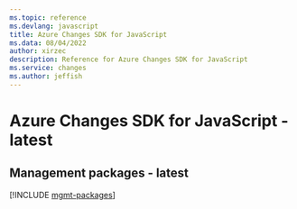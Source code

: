 ```yaml
---
ms.topic: reference
ms.devlang: javascript
title: Azure Changes SDK for JavaScript
ms.data: 08/04/2022
author: xirzec
description: Reference for Azure Changes SDK for JavaScript
ms.service: changes
ms.author: jeffish
---
```

# Azure Changes SDK for JavaScript - latest

## Management packages - latest
[!INCLUDE [mgmt-packages](changes-mgmt-index.md)]